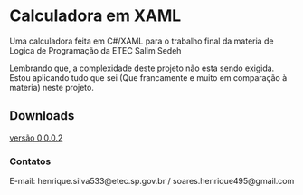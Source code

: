 <h1>Calculadora em XAML</h1>
<p>
Uma calculadora feita em C#/XAML para o trabalho final da materia de Logica de Programação da ETEC Salim Sedeh
<p>
Lembrando que, a complexidade deste projeto não esta sendo exigida. Estou aplicando tudo que sei 
(Que francamente e muito em comparação à materia) neste projeto.
  
  
<h2>Downloads</h2>
<a href="https://github.com/kabessao/Calculadora/releases/download/v0.0.2/calculadora.exe"> versão 0.0.0.2</a>


<h3>Contatos</h3>
E-mail: henrique.silva533@etec.sp.gov.br / soares.henrique495@gmail.com

